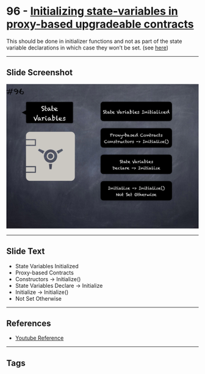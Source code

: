 # 96 - [Initializing state-variables in proxy-based upgradeable contracts](Initializing%20state-variables%20in%20proxy-based%20upgradeable%20contracts.md)
This should be done in initializer functions and not as part of the state variable declarations in which case they won’t be set. (see [here](https://docs.openzeppelin.com/upgrades-plugins/1.x/writing-upgradeable#avoid-initial-values-in-field-declarations))

___
## Slide Screenshot
![096.png](../../images/4.Pitfalls%20and%20Best%20Practices%20101/096.png)
___
## Slide Text
- State Variables Initialized
- Proxy-based Contracts
- Constructors -> Initialize()
- State Variables Declare -> Initialize
- Initialize -> Initialize()
- Not Set Otherwise
___
## References
- [Youtube Reference](https://youtu.be/vyWLO5Dlg50?t=933)
___
## Tags